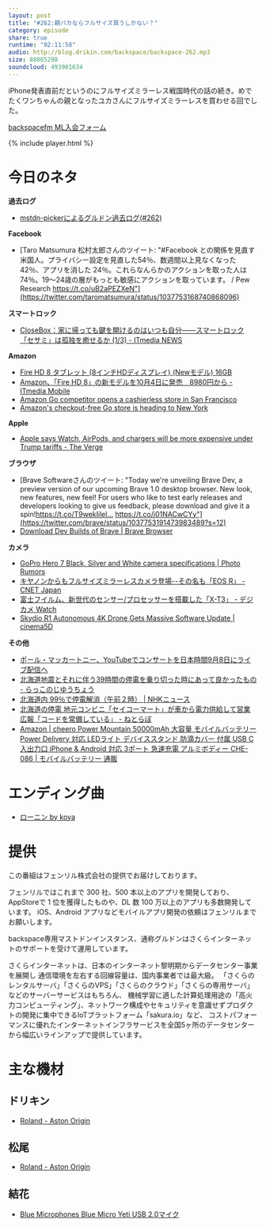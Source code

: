 ```yaml
---
layout: post
title: "#262:親バカならフルサイズ買うしかない？"
category: episode
share: true
runtime: "02:11:58"
audio: http://blog.drikin.com/backspace/backspace-262.mp3
size: 88065298
soundcloud: 493901634
---
```


iPhone発表直前だというのにフルサイズミラーレス戦国時代の話の続き。めでたくワンちゃんの親となったユカさんにフルサイズミラーレスを買わせる回でした。

[backspacefm ML入会フォーム](http://backspace.us11.list-manage.com/subscribe?u=09c933bd3997c1d16dbed156a&id=84b6529b91)

{% include player.html %}

# 今日のネタ
**過去ログ**
* [mstdn-pickerによるグルドン過去ログ(#262)](https://rbtnn.github.io/mstdn-picker/?instance=mstdn.guru&since_id=100688126730434252&max_id=100688760002807518)

**Facebook**
* [Taro Matsumura 松村太郎さんのツイート: "#Facebook との関係を見直す米国人。プライバシー設定を見直した54％、数週間以上見なくなった 42％、アプリを消した 24％。これらなんらかのアクションを取った人は74％。19〜24歳の層がもっとも敏感にアクションを取っています。 / Pew Research https://t.co/uB2aPEZXeN"](https://twitter.com/taromatsumura/status/1037753168740868096)

**スマートロック**
* [CloseBox：家に帰っても鍵を開けるのはいつも自分――スマートロック「セサミ」は孤独を癒せるか (1/3) - ITmedia NEWS](http://www.itmedia.co.jp/news/articles/1809/06/news052.html)

**Amazon**
* [Fire HD 8 タブレット (8インチHDディスプレイ) (Newモデル) 16GB](https://www.amazon.co.jp/dp/B0794PLC5W/ref=cm_sw_r_oth_api_mc2KBbPZK4ETH)
* [Amazon、「Fire HD 8」の新モデルを10月4日に発売　8980円から - ITmedia Mobile](http://www.itmedia.co.jp/mobile/articles/1809/07/news081.html)
* [Amazon Go competitor opens a cashierless store in San Francisco](https://www.engadget.com/2018/09/07/cashierless-store-san-francisco-standard-cognition-amazon-go/)
* [Amazon&#039;s checkout-free Go store is heading to New York](https://www.engadget.com/2018/09/07/amazon-go-checkout-free-store-new-york/)

**Apple**
* [Apple says Watch, AirPods, and chargers will be more expensive under Trump tariffs - The Verge](https://www.theverge.com/2018/9/7/17832754/apple-trump-tariffs-watch-homepod-airpods)

**ブラウザ**
* [Brave Softwareさんのツイート: "Today we're unveiling Brave Dev, a preview version of our upcoming Brave 1.0 desktop browser. New look, new features, new feel! For users who like to test early releases and developers looking to give us feedback, please download and give it a spin!https://t.co/T9wekIilel… https://t.co/j01NACwCYy"](https://twitter.com/brave/status/1037753191473983489?s=12)
* [Download Dev Builds of Brave | Brave Browser](https://brave.com/download-dev/)

**カメラ**
* [GoPro Hero 7 Black, Silver and White camera specifications | Photo Rumors](https://photorumors.com/2018/09/04/gopro-hero-7-black-silver-and-white-camera-specifications/)
* [キヤノンからもフルサイズミラーレスカメラ登場--その名も「EOS R」 - CNET Japan](https://japan.cnet.com/article/35125134/)
* [富士フイルム、新世代のセンサー/プロセッサーを搭載した「X-T3」 - デジカメ Watch](https://dc.watch.impress.co.jp/docs/news/1141712.html)
* [Skydio R1 Autonomous 4K Drone Gets Massive Software Update | cinema5D](https://www.cinema5d.com/skydio-r1-autononuous-4k-drone-gets-massive-software-update/)

**その他**
* [ポール・マッカートニー、YouTubeでコンサートを日本時間9月8日にライブ配信へ](http://www.itmedia.co.jp/news/articles/1809/06/news098.html)
* [北海道地震とそれに伴う39時間の停電を乗り切った時にあって良かったもの - らっこのじゆうちょう](http://frnk.hatenablog.jp/entry/2018/09/07/232656)
* [北海道内 99％で停電解消（午前２時） | NHKニュース](https://www3.nhk.or.jp/news/html/20180908/k10011618141000.html)
* [北海道の停電 地元コンビニ「セイコーマート」が車から電力供給して営業 広報「コードを常備している」 - ねとらぼ](http://nlab.itmedia.co.jp/nl/articles/1809/07/news118.html)
* [Amazon | cheero Power Mountain 50000mAh 大容量 モバイルバッテリー Power Delivery 対応 LEDライト デバイススタンド 防滴カバー 付属 USB C 入出力口 iPhone &amp; Android 対応 3ポート 急速充電 アルミボディー CHE-086 | モバイルバッテリー 通販](https://www.amazon.co.jp/cheero-Mountain-50000mAh-%E3%83%A2%E3%83%90%E3%82%A4%E3%83%AB%E3%83%90%E3%83%83%E3%83%86%E3%83%AA%E3%83%BC-CHE-086/dp/B076SMVZ8M/ref=sr_1_1?ie=UTF8&amp;qid=1536375361&amp;sr=8-1&amp;keywords=cheero+mountain)

# エンディング曲
* [ローニン by koya](https://soundcloud.com/koya/fjwcbzbhp7ra)

# 提供

この番組はフェンリル株式会社の提供でお届けしております。

フェンリルではこれまで 300 社、500 本以上のアプリを開発しており、AppStoreで 1 位を獲得したものや、DL 数 100 万以上のアプリも多数開発しています。
iOS、Android アプリなどモバイルアプリ開発の依頼はフェンリルまでお願いします。

backspace専用マストドンインスタンス、通称グルドンはさくらインターネットのサポートを受けて運用しています。

さくらインターネットは、日本のインターネット黎明期からデータセンター事業を展開し
通信環境を左右する回線容量は、国内事業者では最大級。
「さくらのレンタルサーバ」「さくらのVPS」「さくらのクラウド」「さくらの専用サーバ」などのサーバーサービスはもちろん、
機械学習に適した計算処理用途の「高火力コンピューティング」、ネットワーク構成やセキュリティを意識せずプロダクトの開発に集中できるIoTプラットフォーム「sakura.io」など、
コストパフォーマンスに優れたインターネットインフラサービスを全国5ヶ所のデータセンターから幅広いラインアップで提供しています。

# 主な機材

## ドリキン
* [Roland - Aston Origin](http://amzn.asia/1OwAZ0w)

## 松尾
* [Roland - Aston Origin](http://amzn.asia/1OwAZ0w)

## 結花
* [Blue Microphones Blue Micro Yeti USB 2.0マイク](http://www.bluedesigns.jp/products/yeti/)
